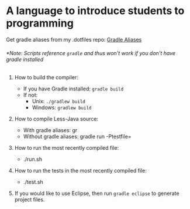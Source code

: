 # A language to introduce students to programming
Get gradle aliases from my .dotfiles repo: [Gradle Aliases](https://github.com/Zamua/.dotfiles/blob/master/gradle-aliases.sh)

###### *Note: Scripts reference `gradle` and thus won't work if you don't have gradle installed
1. How to build the compiler:
    * If you have Gradle installed:
        `gradle build`
    * If not:
        * Unix:    `./gradlew build`
        * Windows: `gradlew build`

2. How to compile Less-Java source:
    * With    gradle aliases: gr <file-name>
    * Without gradle aliases: gradle run -Ptestfile=<file-name>

3. How to run the most recently compiled file:
    * ./run.sh

4. How to run the tests in the most recently compiled file:
    * ./test.sh

5. If you would like to use Eclipse, then run `gradle eclipse` to generate project files.
